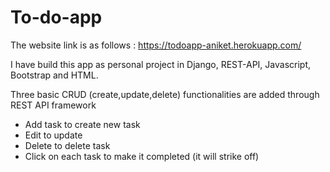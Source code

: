 # To-do-app
The website link is as follows : https://todoapp-aniket.herokuapp.com/


I have build this app as personal project in Django, REST-API, Javascript, Bootstrap and HTML. 

Three basic CRUD (create,update,delete) functionalities are added through REST API framework

- Add task to create new task
- Edit to update
- Delete to delete task
- Click on each task to make it completed (it will strike off)
